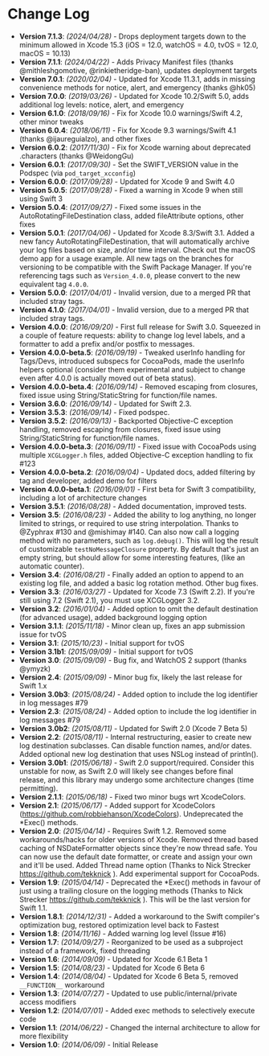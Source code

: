 # Change Log

* **Version 7.1.3**: *(2024/04/28)* - Drops deployment targets down to the minimum allowed in Xcode 15.3 (iOS = 12.0, watchOS = 4.0, tvOS = 12.0, macOS = 10.13)
* **Version 7.1.1**: *(2024/04/22)* - Adds Privacy Manifest files (thanks @mithleshgomotive, @rinkietheridge-ban), updates deployment targets
* **Version 7.0.1**: *(2020/02/04)* - Updated for Xcode 11.3.1, adds in missing convenience methods for notice, alert, and emergency (thanks @hk05)
* **Version 7.0.0**: *(2019/03/26)* - Updated for Xcode 10.2/Swift 5.0, adds additional log levels: notice, alert, and emergency
* **Version 6.1.0**: *(2018/09/16)* - Fix for Xcode 10.0 warnings/Swift 4.2, other minor tweaks
* **Version 6.0.4**: *(2018/06/11)* - Fix for Xcode 9.3 warnings/Swift 4.1 (thanks @ijaureguialzo), and other fixes
* **Version 6.0.2**: *(2017/11/30)* - Fix for Xcode warning about deprecated .characters (thanks @WeidongGu)
* **Version 6.0.1**: *(2017/09/30)* - Set the SWIFT_VERSION value in the Podspec (via `pod_target_xcconfig`)
* **Version 6.0.0**: *(2017/09/28)* - Updated for Xcode 9 and Swift 4.0
* **Version 5.0.5**: *(2017/09/28)* - Fixed a warning in Xcode 9 when still using Swift 3
* **Version 5.0.4**: *(2017/09/27)* - Fixed some issues in the AutoRotatingFileDestination class, added fileAttribute options, other fixes
* **Version 5.0.1**: *(2017/04/06)* - Updated for Xcode 8.3/Swift 3.1. Added a new fancy AutoRotatingFileDestination, that will automatically archive your log files based on size, and/or time interval. Check out the macOS demo app for a usage example. All new tags on the branches for versioning to be compatible with the Swift Package Manager. If you're referencing tags such as `Version_4.0.0`, please convert to the new equivalent tag `4.0.0`.
* **Version 5.0.0**: *(2017/04/01)* - Invalid version, due to a merged PR that included stray tags. 
* **Version 4.1.0**: *(2017/04/01)* - Invalid version, due to a merged PR that included stray tags.
* **Version 4.0.0**: *(2016/09/20)* - First full release for Swift 3.0. Squeezed in a couple of feature requests: ability to change log level labels, and a formatter to add a prefix and/or postfix to messages.
* **Version 4.0.0-beta.5**: *(2016/09/19)* - Tweaked userInfo handling for Tags/Devs, introduced subspecs for CocoaPods, made the userInfo helpers optional (consider them experimental and subject to change even after 4.0.0 is actually moved out of beta status).
* **Version 4.0.0-beta.4**: *(2016/09/14)* - Removed escaping from closures, fixed issue using String/StaticString for function/file names.
* **Version 3.6.0**: *(2016/09/14)* - Updated for Swift 2.3.
* **Version 3.5.3**: *(2016/09/14)* - Fixed podspec.
* **Version 3.5.2**: *(2016/09/13)* - Backported Objective-C exception handling, removed escaping from closures, fixed issue using String/StaticString for function/file names.
* **Version 4.0.0-beta.3**: *(2016/09/11)* - Fixed issue with CocoaPods using multiple `XCGLogger.h` files, added Objective-C exception handling to fix #123
* **Version 4.0.0-beta.2**: *(2016/09/04)* - Updated docs, added filtering by tag and developer, added demo for filters
* **Version 4.0.0-beta.1**: *(2016/09/01)* - First beta for Swift 3 compatibility, including a lot of architecture changes
* **Version 3.5.1**: *(2016/08/28)* - Added documentation, improved tests.
* **Version 3.5**: *(2016/08/23)* - Added the ability to log anything, no longer limited to strings, or required to use string interpolation. Thanks to @Zyphrax #130 and @mishimay #140. Can also now call a logging method with no parameters, such as `log.debug()`. This will log the result of customizable `testNoMessageClosure` property. By default that's just an empty string, but should allow for some interesting features, (like an automatic counter). 
* **Version 3.4**: *(2016/08/21)* - Finally added an option to append to an existing log file, and added a basic log rotation method. Other bug fixes.
* **Version 3.3**: *(2016/03/27)* - Updated for Xcode 7.3 (Swift 2.2). If you're still using 7.2 (Swift 2.1), you must use XCGLogger 3.2.
* **Version 3.2**: *(2016/01/04)* - Added option to omit the default destination (for advanced usage), added background logging option
* **Version 3.1.1**: *(2015/11/18)* - Minor clean up, fixes an app submission issue for tvOS
* **Version 3.1**: *(2015/10/23)* - Initial support for tvOS
* **Version 3.1b1**: *(2015/09/09)* - Initial support for tvOS
* **Version 3.0**: *(2015/09/09)* - Bug fix, and WatchOS 2 support (thanks @ymyzk)
* **Version 2.4**: *(2015/09/09)* - Minor bug fix, likely the last release for Swift 1.x
* **Version 3.0b3**: *(2015/08/24)* - Added option to include the log identifier in log messages #79
* **Version 2.3**: *(2015/08/24)* - Added option to include the log identifier in log messages #79
* **Version 3.0b2**: *(2015/08/11)* - Updated for Swift 2.0 (Xcode 7 Beta 5)
* **Version 2.2**: *(2015/08/11)* - Internal restructuring, easier to create new log destination subclasses. Can disable function names, and/or dates. Added optional new log destination that uses NSLog instead of println().
* **Version 3.0b1**: *(2015/06/18)* - Swift 2.0 support/required. Consider this unstable for now, as Swift 2.0 will likely see changes before final release, and this library may undergo some architecture changes (time permitting).
* **Version 2.1.1**: *(2015/06/18)* - Fixed two minor bugs wrt XcodeColors.
* **Version 2.1**: *(2015/06/17)* - Added support for XcodeColors (https://github.com/robbiehanson/XcodeColors). Undeprecated the \*Exec() methods.
* **Version 2.0**: *(2015/04/14)* - Requires Swift 1.2. Removed some workarounds/hacks for older versions of Xcode. Removed thread based caching of NSDateFormatter objects since they're now thread safe. You can now use the default date formatter, or create and assign your own and it'll be used. Added Thread name option (Thanks to Nick Strecker https://github.com/tekknick ). Add experimental support for CocoaPods. 
* **Version 1.9**: *(2015/04/14)* - Deprecated the \*Exec() methods in favour of just using a trailing closure on the logging methods (Thanks to Nick Strecker https://github.com/tekknick ). This will be the last version for Swift 1.1.
* **Version 1.8.1**: *(2014/12/31)* - Added a workaround to the Swift compiler's optimization bug, restored optimization level back to Fastest
* **Version 1.8**: *(2014/11/16)* - Added warning log level (Issue #16)
* **Version 1.7**: *(2014/09/27)* - Reorganized to be used as a subproject instead of a framework, fixed threading
* **Version 1.6**: *(2014/09/09)* - Updated for Xcode 6.1 Beta 1
* **Version 1.5**: *(2014/08/23)* - Updated for Xcode 6 Beta 6
* **Version 1.4**: *(2014/08/04)* - Updated for Xcode 6 Beta 5, removed `__FUNCTION__` workaround
* **Version 1.3**: *(2014/07/27)* - Updated to use public/internal/private access modifiers
* **Version 1.2**: *(2014/07/01)* - Added exec methods to selectively execute code
* **Version 1.1**: *(2014/06/22)* - Changed the internal architecture to allow for more flexibility
* **Version 1.0**: *(2014/06/09)* - Initial Release

